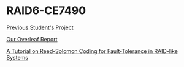 # RAID6-CE7490

[Previous Student's Project](https://github.com/MengShen0709/CE7490-RAID6)

[Our Overleaf Report](https://www.overleaf.com/7292873883sjhhnnhyysmm)

[A Tutorial on Reed-Solomon Coding for Fault-Tolerance in RAID-like Systems](http://web.eecs.utk.edu/~jplank/plank/papers/CS-96-332.pdf)